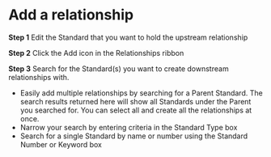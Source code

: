 # Add a relationship

**Step 1** Edit the Standard that you want to hold the upstream relationship

**Step 2** Click the Add icon in the Relationships ribbon

**Step 3** Search for the Standard(s) you want to create downstream relationships with.

   - Easily add multiple relationships by searching for a Parent Standard. The search results returned here will show all Standards under the Parent you searched for. You can select all and create all the relationships at once.
   - Narrow your search by entering criteria in the Standard Type box
   - Search for a single Standard by name or number using the Standard Number or Keyword box
